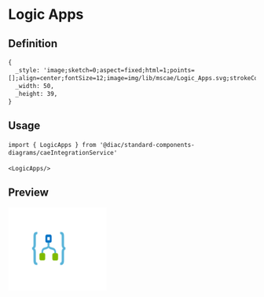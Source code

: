 # Logic Apps

## Definition

```
{
  _style: 'image;sketch=0;aspect=fixed;html=1;points=[];align=center;fontSize=12;image=img/lib/mscae/Logic_Apps.svg;strokeColor=none;',
  _width: 50,
  _height: 39,
}
```

## Usage

```
import { LogicApps } from '@diac/standard-components-diagrams/caeIntegrationService'

<LogicApps/>
```

## Preview

<img src="./logic-apps.png" width="200"/>
